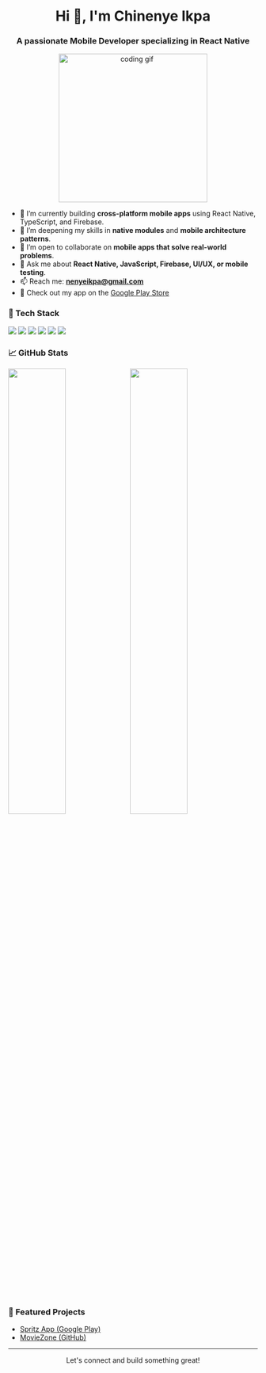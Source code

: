 <h1 align="center">Hi 👋, I'm Chinenye Ikpa</h1>
<h3 align="center">A passionate Mobile Developer specializing in React Native</h3>

<p align="center">
  <img src="https://media.giphy.com/media/qgQUggAC3Pfv687qPC/giphy.gif" width="300" alt="coding gif">
</p>

- 🔭 I’m currently building **cross-platform mobile apps** using React Native, TypeScript, and Firebase.
- 🌱 I’m deepening my skills in **native modules** and **mobile architecture patterns**.
- 👯 I’m open to collaborate on **mobile apps that solve real-world problems**.
- 💬 Ask me about **React Native, JavaScript, Firebase, UI/UX, or mobile testing**.
- 📫 Reach me: **nenyeikpa@gmail.com**
- 📱 Check out my app on the [Google Play Store](https://play.google.com/store/apps/details?id=com.usespritzmobile)

### 🧰 Tech Stack
<p align="left">
  <img src="https://img.shields.io/badge/JavaScript-F7DF1E?style=for-the-badge&logo=javascript&logoColor=black" />
  <img src="https://img.shields.io/badge/TypeScript-3178C6?style=for-the-badge&logo=typescript&logoColor=white" />
  <img src="https://img.shields.io/badge/React_Native-20232A?style=for-the-badge&logo=react&logoColor=61DAFB" />
  <img src="https://img.shields.io/badge/Expo-000020?style=for-the-badge&logo=expo&logoColor=white" />
  <img src="https://img.shields.io/badge/Firebase-FFCA28?style=for-the-badge&logo=firebase&logoColor=black" />
  <img src="https://img.shields.io/badge/GitHub-181717?style=for-the-badge&logo=github&logoColor=white" />
</p>

### 📈 GitHub Stats
<p align="left">
  <img src="https://github-readme-stats.vercel.app/api?username=NenyeIkpa&show_icons=true&theme=tokyonight" width="48%" />
  <img src="https://github-readme-stats.vercel.app/api/top-langs/?username=NenyeIkpa&layout=compact&theme=tokyonight" width="48%" />
</p>

### 📌 Featured Projects
- [Spritz App (Google Play)](https://play.google.com/store/apps/details?id=com.usespritzmobile)
- [MovieZone (GitHub)](https://github.com/NenyeIkpa/MovieZone)

---

<p align="center">
  Let's connect and build something great!
</p>

